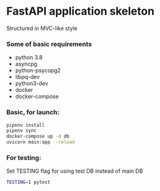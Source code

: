 # FastAPI application skeleton
Structured in MVC-like style

### Some of basic requirements
- python 3.8
- asyncpg
- python-psycopg2
- libpq-dev
- python3-dev
- docker
- docker-compose


### Basic, for launch:
```sh
pipenv install
pipenv sync
docker-compose up -d db
uvicorn main:app --reload
```

### For testing:
Set TESTING flag for using test DB instead of main DB
```sh
TESTING=1 pytest
```
